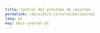 ```yaml
---
title: Control del préstamo de revistas
permalink: /docs/pt/3-circulation/journal
lang: pt
key: docs-journal-pt
---
```

